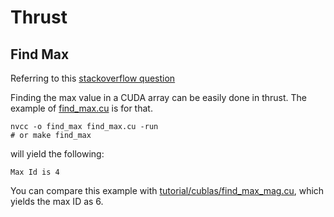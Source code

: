 # Thrust

## Find Max

Referring to this [stackoverflow question](https://stackoverflow.com/questions/27925979/thrustmax-element-slow-in-comparison-cublasisamax-more-efficient-implementat)

Finding the max value in a CUDA array can be easily done in thrust.
The example of [find_max.cu](find_max.cu) is for that.

```````
nvcc -o find_max find_max.cu -run
# or make find_max
```````

will yield the following:

```
Max Id is 4
```

You can compare this example with [tutorial/cublas/find_max_mag.cu](../cublas/find_max_mag.cu), which yields the max ID as 6.

